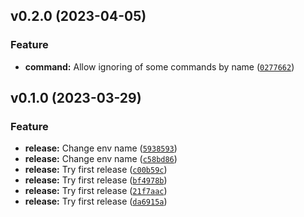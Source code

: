 <!--next-version-placeholder-->

## v0.2.0 (2023-04-05)
### Feature
* **command:** Allow ignoring of some commands by name ([`0277662`](https://github.com/JesseMaitland/ramjam/commit/0277662bbf4b178af40bac70f5595fa43cb7ce68))

## v0.1.0 (2023-03-29)
### Feature
* **release:** Change env name ([`5938593`](https://github.com/JesseMaitland/ramjam/commit/59385936b992766d553cc21395c9021148ce661f))
* **release:** Change env name ([`c58bd86`](https://github.com/JesseMaitland/ramjam/commit/c58bd867e079419205afebbaf80b603c4b20d797))
* **release:** Try first release ([`c00b59c`](https://github.com/JesseMaitland/ramjam/commit/c00b59c114120bf8846c489f491843f7463e6feb))
* **release:** Try first release ([`bf4978b`](https://github.com/JesseMaitland/ramjam/commit/bf4978b08ee84c1b32ad2cf7a29cf85e5f272aa4))
* **release:** Try first release ([`21f7aac`](https://github.com/JesseMaitland/ramjam/commit/21f7aaca28855ee86347085b5a7ac7b1d2c4e62d))
* **release:** Try first release ([`da6915a`](https://github.com/JesseMaitland/ramjam/commit/da6915ae105c6d2c35badd6e3d26b42b996fa266))

